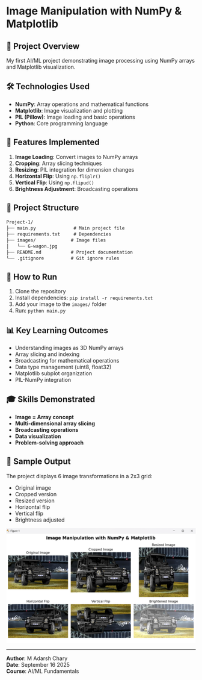 # Image Manipulation with NumPy & Matplotlib

## 🎯 Project Overview
My first AI/ML project demonstrating image processing using NumPy arrays and Matplotlib visualization.

## 🛠️ Technologies Used
- **NumPy**: Array operations and mathematical functions
- **Matplotlib**: Image visualization and plotting
- **PIL (Pillow)**: Image loading and basic operations
- **Python**: Core programming language

## 🎨 Features Implemented
1. **Image Loading**: Convert images to NumPy arrays
2. **Cropping**: Array slicing techniques
3. **Resizing**: PIL integration for dimension changes
4. **Horizontal Flip**: Using `np.fliplr()`
5. **Vertical Flip**: Using `np.flipud()`
6. **Brightness Adjustment**: Broadcasting operations

## 📁 Project Structure
```
Project-1/
├── main.py              # Main project file
├── requirements.txt     # Dependencies
├── images/             # Image files
│   └── G-wagon.jpg
├── README.md           # Project documentation
└── .gitignore          # Git ignore rules
```

## 🚀 How to Run
1. Clone the repository
2. Install dependencies: `pip install -r requirements.txt`
3. Add your image to the `images/` folder
4. Run: `python main.py`

## 📊 Key Learning Outcomes
- Understanding images as 3D NumPy arrays
- Array slicing and indexing
- Broadcasting for mathematical operations
- Data type management (uint8, float32)
- Matplotlib subplot organization
- PIL-NumPy integration

## 🎓 Skills Demonstrated
- **Image = Array concept**
- **Multi-dimensional array slicing**
- **Broadcasting operations**
- **Data visualization**
- **Problem-solving approach**

## 📸 Sample Output
The project displays 6 image transformations in a 2x3 grid:
- Original image
- Cropped version
- Resized version
- Horizontal flip
- Vertical flip
- Brightness adjusted

<img src="images/output.png" alt="Sample Output" width="600"/>

---
**Author**: M Adarsh Chary  
**Date**: September 16 2025  
**Course**: AI/ML Fundamentals
